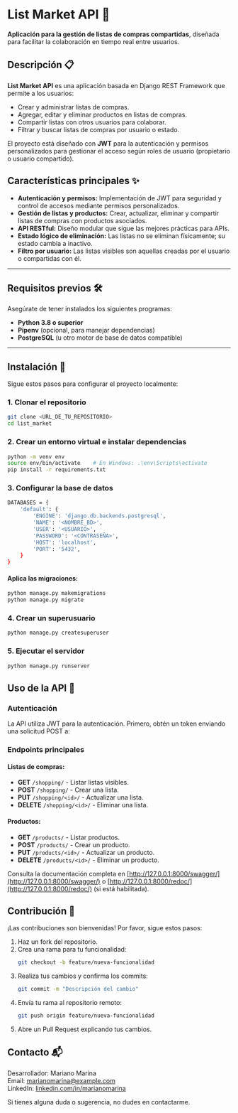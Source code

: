 # List Market API 🛒

**Aplicación para la gestión de listas de compras compartidas**, diseñada para facilitar la colaboración en tiempo real entre usuarios.

## Descripción 📋

**List Market API** es una aplicación basada en Django REST Framework que permite a los usuarios:

- Crear y administrar listas de compras.
- Agregar, editar y eliminar productos en listas de compras.
- Compartir listas con otros usuarios para colaborar.
- Filtrar y buscar listas de compras por usuario o estado.

El proyecto está diseñado con **JWT** para la autenticación y permisos personalizados para gestionar el acceso según roles de usuario (propietario o usuario compartido).

## **Características principales** ✨

- **Autenticación y permisos:** Implementación de JWT para seguridad y control de accesos mediante permisos personalizados.
- **Gestión de listas y productos:** Crear, actualizar, eliminar y compartir listas de compras con productos asociados.
- **API RESTful:** Diseño modular que sigue las mejores prácticas para APIs.
- **Estado lógico de eliminación:** Las listas no se eliminan físicamente; su estado cambia a inactivo.
- **Filtro por usuario:** Las listas visibles son aquellas creadas por el usuario o compartidas con él.

---

## **Requisitos previos** 🛠️

Asegúrate de tener instalados los siguientes programas:

- **Python 3.8 o superior**
- **Pipenv** (opcional, para manejar dependencias)
- **PostgreSQL** (u otro motor de base de datos compatible)

---

## **Instalación** 🚀

Sigue estos pasos para configurar el proyecto localmente:

### 1. Clonar el repositorio

```bash
git clone <URL_DE_TU_REPOSITORIO>
cd list_market
```
### 2. Crear un entorno virtual e instalar dependencias

```bash
python -m venv env
source env/bin/activate    # En Windows: .\env\Scripts\activate
pip install -r requirements.txt
```

### 3. Configurar la base de datos

```bash
DATABASES = {
    'default': {
        'ENGINE': 'django.db.backends.postgresql',
        'NAME': '<NOMBRE_BD>',
        'USER': '<USUARIO>',
        'PASSWORD': '<CONTRASEÑA>',
        'HOST': 'localhost',
        'PORT': '5432',
    }
}
```
#### Aplica las migraciones:
```bash
python manage.py makemigrations
python manage.py migrate
```
### 4. Crear un superusuario

```bash
python manage.py createsuperuser
```

### 5. Ejecutar el servidor

```bash
python manage.py runserver
```

## **Uso de la API** 📡

### Autenticación

La API utiliza JWT para la autenticación. Primero, obtén un token enviando una solicitud POST a:


### **Endpoints principales**

#### Listas de compras:

- **GET** `/shopping/` - Listar listas visibles.
- **POST** `/shopping/` - Crear una lista.
- **PUT** `/shopping/<id>/` - Actualizar una lista.
- **DELETE** `/shopping/<id>/` - Eliminar una lista.

#### Productos:

- **GET** `/products/` - Listar productos.
- **POST** `/products/` - Crear un producto.
- **PUT** `/products/<id>/` - Actualizar un producto.
- **DELETE** `/products/<id>/` - Eliminar un producto.

Consulta la documentación completa en [http://127.0.0.1:8000/swagger/](http://127.0.0.1:8000/swagger/) o [http://127.0.0.1:8000/redoc/](http://127.0.0.1:8000/redoc/) (si está habilitada).

## **Contribución** 🤝

¡Las contribuciones son bienvenidas! Por favor, sigue estos pasos:

1. Haz un fork del repositorio.
2. Crea una rama para tu funcionalidad:
   ```bash
   git checkout -b feature/nueva-funcionalidad
   ```
3. Realiza tus cambios y confirma los commits:
   ```bash
   git commit -m "Descripción del cambio"
   ```
4. Envía tu rama al repositorio remoto:
   ```bash
   git push origin feature/nueva-funcionalidad
   ```
5. Abre un Pull Request explicando tus cambios.

## **Contacto** 📬

Desarrollador: Mariano Marina  
Email: marianomarina@example.com  
LinkedIn: [linkedin.com/in/marianomarina](https://linkedin.com/in/marianomarina)  

Si tienes alguna duda o sugerencia, no dudes en contactarme.


